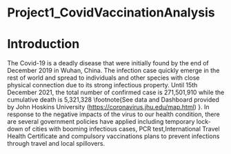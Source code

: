 # Project1_CovidVaccinationAnalysis

# Introduction

The Covid-19 is a deadly disease that were initially found by the end of December 2019 in Wuhan, China. The infection case quickly emerge in the rest of world and spread to individuals and other species with close physical connection due to its strong infectious property. Until 15th December 2021, the total number of confirmed case is 271,501,910 while the cumulative death is 5,321,328 \footnote{See data and Dashboard provided by John Hoskins University (https://coronavirus.jhu.edu/map.html) }. In response to the negative impacts of the virus to our health condition, there are several government policies have applied including temporary lock-down of cities with booming infectious cases, PCR test,International Travel Health Certificate and compulsory vaccinations plans to prevent infections through travel and local spillovers.  